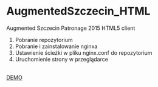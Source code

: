 # AugmentedSzczecin_HTML </br>

Augmented Szczecin Patronage 2015 HTML5 client </br>
<ol>
<li>Pobranie repozytorium </li>
<li>Pobranie i zainstalowanie nginxa </li>
<li>Ustawienie ścieżki w pliku nginx.conf do repozytorium </li>
<li>Uruchomienie strony w przeglądarce</li>
</ol> </br>
<a target="_blank" href="http://witkowsky.cba.pl/maps">DEMO</a>

